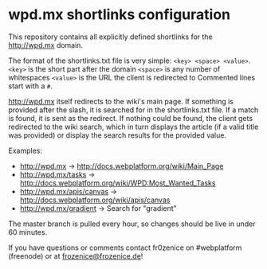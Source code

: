 wpd.mx shortlinks configuration
===============================

This repository contains all explicitly defined shortlinks for the http://wpd.mx domain.

The format of the shortlinks.txt file is very simple: `<key> <space> <value>`.
`<key>` is the short part after the domain
`<space>` is any number of whitespaces
`<value>` is the URL the client is redirected to
Commented lines start with a `#`.

http://wpd.mx itself redirects to the wiki's main page. If something is provided after the slash, it is searched for in the shortlinks.txt file. If a match is found, it is sent as the redirect. If nothing could be found, the client gets redirected to the wiki search, which in turn displays the article (if a valid title was provided) or display the search results for the provided value.

Examples:
* http://wpd.mx -> http://docs.webplatform.org/wiki/Main_Page
* http://wpd.mx/tasks -> http://docs.webplatform.org/wiki/WPD:Most_Wanted_Tasks
* http://wpd.mx/apis/canvas -> http://docs.webplatform.org/wiki/apis/canvas
* http://wpd.mx/gradient -> Search for "gradient"

The master branch is pulled every hour, so changes should be live in under 60 minutes.

If you have questions or comments contact fr0zenice on #webplatform (freenode) or at frozenice@frozenice.de!
